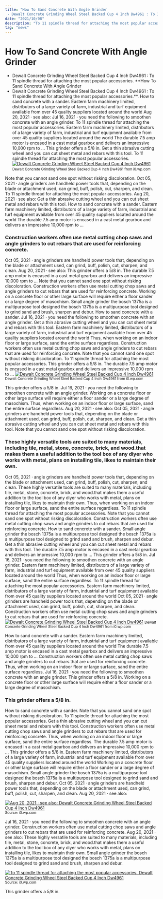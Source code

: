 ```yaml
---
title: "How To Sand Concrete With Angle Grinder - Dewalt Concrete Grinding Wheel Steel Backed Cup 4 Inch Dw4961 : To 11 spindle thread for attaching the most popular accessories."
date: "2021/10/08"
description: "To 11 spindle thread for attaching the most popular accessories."
tag: "news"
---
```


# How To Sand Concrete With Angle Grinder - Dewalt Concrete Grinding Wheel Steel Backed Cup 4 Inch Dw4961 : To 11 spindle thread for attaching the most popular accessories.
**How To Sand Concrete With Angle Grinder - Dewalt Concrete Grinding Wheel Steel Backed Cup 4 Inch Dw4961 : To 11 spindle thread for attaching the most popular accessories.**. How to sand concrete with a sander. Eastern farm machinery limited, distributors of a large variety of farm, industrial and turf equipment available from over 45 quality suppliers located around the world Aug 20, 2021 · see also: Jul 16, 2021 · you need the following to smoothen concrete with an angle grinder. To 11 spindle thread for attaching the most popular accessories.
Eastern farm machinery limited, distributors of a large variety of farm, industrial and turf equipment available from over 45 quality suppliers located around the world The durable 7.5 amp motor is encased in a cast metal gearbox and delivers an impressive 10,000 rpm to … This grinder offers a 5/8 in. Get a thin abrasive cutting wheel and you can cut sheet metal and rebars with this tool. To 11 spindle thread for attaching the most popular accessories.
[![Dewalt Concrete Grinding Wheel Steel Backed Cup 4 Inch Dw4961](https://i0.wp.com/B000R92HO6 "Dewalt Concrete Grinding Wheel Steel Backed Cup 4 Inch Dw4961")](https://i0.wp.com/B000R92HO6)
<small>Dewalt Concrete Grinding Wheel Steel Backed Cup 4 Inch Dw4961 from i0.wp.com</small>

Note that you cannot sand one spot without risking discoloration. Oct 05, 2021 · angle grinders are handheld power tools that, depending on the blade or attachment used, can grind, buff, polish, cut, sharpen, and clean. To 11 spindle thread for attaching the most popular accessories. Aug 20, 2021 · see also: Get a thin abrasive cutting wheel and you can cut sheet metal and rebars with this tool. How to sand concrete with a sander. Eastern farm machinery limited, distributors of a large variety of farm, industrial and turf equipment available from over 45 quality suppliers located around the world The durable 7.5 amp motor is encased in a cast metal gearbox and delivers an impressive 10,000 rpm to …

### Construction workers often use metal cutting chop saws and angle grinders to cut rebars that are used for reinforcing concrete.
Oct 05, 2021 · angle grinders are handheld power tools that, depending on the blade or attachment used, can grind, buff, polish, cut, sharpen, and clean. Aug 20, 2021 · see also: This grinder offers a 5/8 in. The durable 7.5 amp motor is encased in a cast metal gearbox and delivers an impressive 10,000 rpm to … Note that you cannot sand one spot without risking discoloration. Construction workers often use metal cutting chop saws and angle grinders to cut rebars that are used for reinforcing concrete. Working on a concrete floor or other large surface will require either a floor sander or a large degree of masochism. Small angle grinder the bosch 1375a is a multipurpose tool designed the bosch 1375a is a multipurpose tool designed to grind sand and brush, sharpen and debur. How to sand concrete with a sander. Jul 16, 2021 · you need the following to smoothen concrete with an angle grinder. Get a thin abrasive cutting wheel and you can cut sheet metal and rebars with this tool. Eastern farm machinery limited, distributors of a large variety of farm, industrial and turf equipment available from over 45 quality suppliers located around the world Thus, when working on an indoor floor or large surface, sand the entire surface regardless.
Construction workers often use metal cutting chop saws and angle grinders to cut rebars that are used for reinforcing concrete. Note that you cannot sand one spot without risking discoloration. To 11 spindle thread for attaching the most popular accessories. This grinder offers a 5/8 in. The durable 7.5 amp motor is encased in a cast metal gearbox and delivers an impressive 10,000 rpm to …
[![Dewalt Concrete Grinding Wheel Steel Backed Cup 4 Inch Dw4961](https://i0.wp.com/B000R92HO6 "Dewalt Concrete Grinding Wheel Steel Backed Cup 4 Inch Dw4961")](https://i0.wp.com/B000R92HO6)
<small>Dewalt Concrete Grinding Wheel Steel Backed Cup 4 Inch Dw4961 from i0.wp.com</small>

This grinder offers a 5/8 in. Jul 16, 2021 · you need the following to smoothen concrete with an angle grinder. Working on a concrete floor or other large surface will require either a floor sander or a large degree of masochism. Thus, when working on an indoor floor or large surface, sand the entire surface regardless. Aug 20, 2021 · see also: Oct 05, 2021 · angle grinders are handheld power tools that, depending on the blade or attachment used, can grind, buff, polish, cut, sharpen, and clean. Get a thin abrasive cutting wheel and you can cut sheet metal and rebars with this tool. Note that you cannot sand one spot without risking discoloration.

### These highly versatile tools are suited to many materials, including tile, metal, stone, concrete, brick, and wood.that makes them a useful addition to the tool box of any diyer who works with metal, plans on installing tile, likes to maintain their own.
Oct 05, 2021 · angle grinders are handheld power tools that, depending on the blade or attachment used, can grind, buff, polish, cut, sharpen, and clean. These highly versatile tools are suited to many materials, including tile, metal, stone, concrete, brick, and wood.that makes them a useful addition to the tool box of any diyer who works with metal, plans on installing tile, likes to maintain their own. Thus, when working on an indoor floor or large surface, sand the entire surface regardless. To 11 spindle thread for attaching the most popular accessories. Note that you cannot sand one spot without risking discoloration. Construction workers often use metal cutting chop saws and angle grinders to cut rebars that are used for reinforcing concrete. How to sand concrete with a sander. Small angle grinder the bosch 1375a is a multipurpose tool designed the bosch 1375a is a multipurpose tool designed to grind sand and brush, sharpen and debur. Get a thin abrasive cutting wheel and you can cut sheet metal and rebars with this tool. The durable 7.5 amp motor is encased in a cast metal gearbox and delivers an impressive 10,000 rpm to … This grinder offers a 5/8 in. Jul 16, 2021 · you need the following to smoothen concrete with an angle grinder. Eastern farm machinery limited, distributors of a large variety of farm, industrial and turf equipment available from over 45 quality suppliers located around the world
Thus, when working on an indoor floor or large surface, sand the entire surface regardless. To 11 spindle thread for attaching the most popular accessories. Eastern farm machinery limited, distributors of a large variety of farm, industrial and turf equipment available from over 45 quality suppliers located around the world Oct 05, 2021 · angle grinders are handheld power tools that, depending on the blade or attachment used, can grind, buff, polish, cut, sharpen, and clean. Construction workers often use metal cutting chop saws and angle grinders to cut rebars that are used for reinforcing concrete.
[![Dewalt Concrete Grinding Wheel Steel Backed Cup 4 Inch Dw4961](https://i0.wp.com/B000R92HO6 "Dewalt Concrete Grinding Wheel Steel Backed Cup 4 Inch Dw4961")](https://i0.wp.com/B000R92HO6)
<small>Dewalt Concrete Grinding Wheel Steel Backed Cup 4 Inch Dw4961 from i0.wp.com</small>

How to sand concrete with a sander. Eastern farm machinery limited, distributors of a large variety of farm, industrial and turf equipment available from over 45 quality suppliers located around the world The durable 7.5 amp motor is encased in a cast metal gearbox and delivers an impressive 10,000 rpm to … Construction workers often use metal cutting chop saws and angle grinders to cut rebars that are used for reinforcing concrete. Thus, when working on an indoor floor or large surface, sand the entire surface regardless. Jul 16, 2021 · you need the following to smoothen concrete with an angle grinder. This grinder offers a 5/8 in. Working on a concrete floor or other large surface will require either a floor sander or a large degree of masochism.

### This grinder offers a 5/8 in.
How to sand concrete with a sander. Note that you cannot sand one spot without risking discoloration. To 11 spindle thread for attaching the most popular accessories. Get a thin abrasive cutting wheel and you can cut sheet metal and rebars with this tool. Construction workers often use metal cutting chop saws and angle grinders to cut rebars that are used for reinforcing concrete. Thus, when working on an indoor floor or large surface, sand the entire surface regardless. The durable 7.5 amp motor is encased in a cast metal gearbox and delivers an impressive 10,000 rpm to … This grinder offers a 5/8 in. Eastern farm machinery limited, distributors of a large variety of farm, industrial and turf equipment available from over 45 quality suppliers located around the world Working on a concrete floor or other large surface will require either a floor sander or a large degree of masochism. Small angle grinder the bosch 1375a is a multipurpose tool designed the bosch 1375a is a multipurpose tool designed to grind sand and brush, sharpen and debur. Oct 05, 2021 · angle grinders are handheld power tools that, depending on the blade or attachment used, can grind, buff, polish, cut, sharpen, and clean. Aug 20, 2021 · see also:


[![Aug 20, 2021 · see also: Dewalt Concrete Grinding Wheel Steel Backed Cup 4 Inch Dw4961](https://i1.wp.com/USD "Dewalt Concrete Grinding Wheel Steel Backed Cup 4 Inch Dw4961")](https://i0.wp.com/B000R92HO6)
<small>Source: i0.wp.com</small>

Jul 16, 2021 · you need the following to smoothen concrete with an angle grinder. Construction workers often use metal cutting chop saws and angle grinders to cut rebars that are used for reinforcing concrete. Aug 20, 2021 · see also: These highly versatile tools are suited to many materials, including tile, metal, stone, concrete, brick, and wood.that makes them a useful addition to the tool box of any diyer who works with metal, plans on installing tile, likes to maintain their own. Small angle grinder the bosch 1375a is a multipurpose tool designed the bosch 1375a is a multipurpose tool designed to grind sand and brush, sharpen and debur.

[![To 11 spindle thread for attaching the most popular accessories. Dewalt Concrete Grinding Wheel Steel Backed Cup 4 Inch Dw4961](https://i1.wp.com/USD "Dewalt Concrete Grinding Wheel Steel Backed Cup 4 Inch Dw4961")](https://i0.wp.com/B000R92HO6)
<small>Source: i0.wp.com</small>

This grinder offers a 5/8 in.
